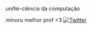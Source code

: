 unifei-ciência da computação 

minoru melhor prof <3
[![Twitter](https://img.shields.io/badge/Twitter-000?style=for-the-badge&logo=twitter)](https://twitter.com/thomisz)